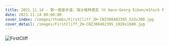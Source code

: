 ```yaml
---
title: 2021.11.14 - 第一悬崖步道，瑞士格林德瓦 (© Hans-Georg Eiben/eStock Photo)
date: 2021.11.14 00:00:00
cover_index: /images/thumbs/FirstCliff_ZH-CN2308482395_533x300.jpg
cover_detail: /images/FirstCliff_ZH-CN2308482395_1920x1080.jpg
---
```


![FirstCliff](/images/FirstCliff_ZH-CN2308482395_1920x1080.jpg)
